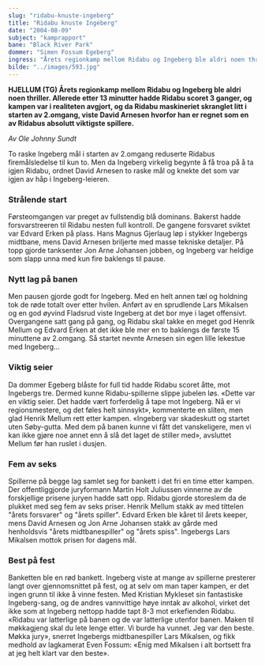```yaml
---
slug: "ridabu-knuste-ingeberg"
title: "Ridabu knuste Ingeberg"
date: "2004-08-09"
subject: "kamprapport"
bane: "Black River Park"
dommer: "Simen Fossum Egeberg"
ingress: "Årets regionkamp mellom Ridabu og Ingeberg ble aldri noen thriller. Allerede etter 13 minutter hadde Ridabu scoret 3 ganger, og kampen var i realiteten avgjort, og da Ridabu maskineriet skranglet litt i starten av 2.omgang, viste David Arnesen hvorfor han er regnet som en av Ridabus absolutt viktigste spillere."
bilde: "../images/593.jpg"
---
```


**HJELLUM (TG) Årets regionkamp mellom Ridabu og Ingeberg ble aldri noen thriller. Allerede etter 13 minutter hadde Ridabu scoret 3 ganger, og kampen var i realiteten avgjort, og da Ridabu maskineriet skranglet litt i starten av 2.omgang, viste David Arnesen hvorfor han er regnet som en av Ridabus absolutt viktigste spillere.**

*Av Ole Johnny Sundt*

To raske Ingeberg mål i starten av 2.omgang reduserte Ridabus firemålsledelse til kun to. Men da Ingeberg virkelig begynte å få troa på å ta igjen Ridabu, ordnet David Arnesen to raske mål og knekte det som var igjen av håp i Ingeberg-leieren.

### Strålende start
Førsteomgangen var preget av fullstendig blå dominans. Bakerst hadde forsvarstreeren til Ridabu nesten full kontroll. De gangene forsvaret sviktet var Edvard Erken på plass. Hans Magnus Gjerlaug løp i stykker Ingebergs midtbane, mens David Arnesen briljerte med masse tekniske detaljer. På topp gjorde tanksenter Jon Arne Johansen jobben, og Ingeberg var heldige som slapp unna med kun fire baklengs til pause.

### Nytt lag på banen
Men pausen gjorde godt for Ingeberg. Med en helt annen tæl og holdning tok de røde totalt over etter hvilen. Anført av en sprudlende Lars Mikalsen og en god øyvind Fladsrud viste Ingeberg at det bor mye i laget offensivt. Overgangene satt gang på gang, og Ridabu skal takke en meget god Henrik Mellum og Edvard Erken at det ikke ble mer en to baklengs de første 15 minuttene av 2.omgang. Så startet nevnte Arnesen sin egen lille lekestue med Ingeberg…

### Viktig seier
Da dommer Egeberg blåste for full tid hadde Ridabu scoret åtte, mot Ingebergs tre. Dermed kunne Ridabu-spillerne slippe jubelen løs. «Dette var en viktig seier. Det hadde vært forferdelig å tape mot Ingeberg. Nå er vi regionsmestere, og det føles helt sinnsykt», kommenterte en sliten, men glad Henrik Mellum rett etter kampen. «Ingeberg var skadeskutt og startet uten Søby-gutta. Med dem på banen kunne vi fått det vanskeligere, men vi kan ikke gjøre noe annet enn å slå det laget de stiller med», avsluttet Mellum før han ruslet i dusjen.

### Fem av seks
Spillerne på begge lag samlet seg for bankett i det fri en time etter kampen. Der offentliggjorde juryformann Martin Holt Juliussen vinnerne av de forskjellige prisene juryen hadde satt opp. Ridabu gjorde storeslem da de plukket med seg fem av seks priser. Henrik Mellum stakk av med tittelen "årets forsvarer" og "årets spiller". Edvard Erken ble kåret til årets keeper, mens David Arnesen og Jon Arne Johansen stakk av gårde med henholdsvis "årets midtbanespiller" og "årets spiss". Ingebergs Lars Mikalsen mottok prisen for dagens mål.

### Best på fest
Banketten ble en rød bankett. Ingeberg viste at mange av spillerne presterer langt over gjennomsnittet på fest, og at selv om man taper kampen, er det ingen grunn til ikke å vinne festen. Med Kristian Mykleset sin fantastiske Ingeberg-sang, og de andres vannvittige høye inntak av alkohol, virket det ikke som at Ingeberg nettopp hadde tapt 8-3 mot erkefienden Ridabu. «Ridabu var latterlige på banen og de var latterlige utenfor banen. Maken til møkkagjeng skal du lete lenge etter. Vi burde ha vunnet. Jeg var den beste. Møkka jury», snerret Ingebergs midtbanespiller Lars Mikalsen, og fikk medhold av lagkamerat Even Fossum: «Enig med Mikalsen i alt bortsett fra at jeg helt klart var den beste».